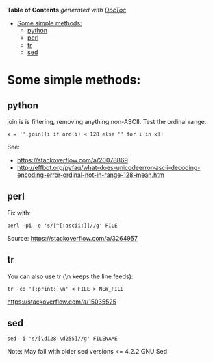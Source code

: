 <!-- START doctoc generated TOC please keep comment here to allow auto update -->
<!-- DON'T EDIT THIS SECTION, INSTEAD RE-RUN doctoc TO UPDATE -->
**Table of Contents**  *generated with [DocToc](https://github.com/thlorenz/doctoc)*

- [Some simple methods:](#some-simple-methods)
  - [python](#python)
  - [perl](#perl)
  - [tr](#tr)
  - [sed](#sed)

<!-- END doctoc generated TOC please keep comment here to allow auto update -->

# Some simple methods:

## python
join is is filtering, removing anything non-ASCII. Test the ordinal range.

```
x = ''.join([i if ord(i) < 128 else '' for i in x])
```
See: 
* https://stackoverflow.com/a/20078869 
* http://effbot.org/pyfaq/what-does-unicodeerror-ascii-decoding-encoding-error-ordinal-not-in-range-128-mean.htm

## perl

Fix with:
```
perl -pi -e 's/[^[:ascii:]]//g' FILE
```
Source: https://stackoverflow.com/a/3264957

## tr

You can also use tr (\n keeps the line feeds):
```
tr -cd '[:print:]\n' < FILE > NEW_FILE
```
https://stackoverflow.com/a/15035525


## sed

```
sed -i 's/[\d128-\d255]//g' FILENAME
```
Note: May fail with older sed versions <= 4.2.2 GNU Sed
